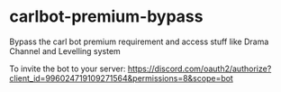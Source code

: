 # carlbot-premium-bypass
Bypass the carl bot premium requirement and access stuff like Drama Channel and Levelling system

To invite the bot to your server: https://discord.com/oauth2/authorize?client_id=996024719109271564&permissions=8&scope=bot
